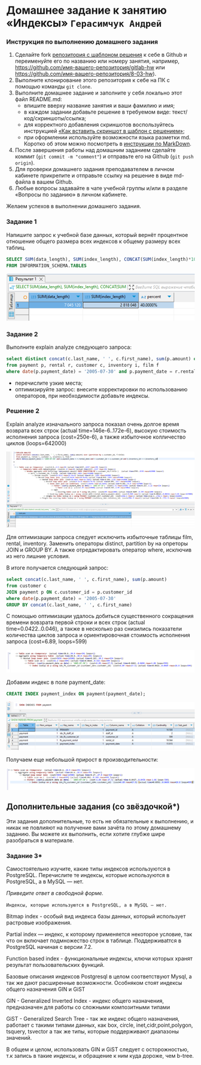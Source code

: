 # Домашнее задание к занятию «Индексы» `Герасимчук Андрей`

### Инструкция по выполнению домашнего задания

1. Сделайте fork [репозитория c шаблоном решения](https://github.com/netology-code/sys-pattern-homework) к себе в Github и переименуйте его по названию или номеру занятия, например, https://github.com/имя-вашего-репозитория/gitlab-hw или https://github.com/имя-вашего-репозитория/8-03-hw).
2. Выполните клонирование этого репозитория к себе на ПК с помощью команды `git clone`.
3. Выполните домашнее задание и заполните у себя локально этот файл README.md:
   - впишите вверху название занятия и ваши фамилию и имя;
   - в каждом задании добавьте решение в требуемом виде: текст/код/скриншоты/ссылка;
   - для корректного добавления скриншотов воспользуйтесь инструкцией [«Как вставить скриншот в шаблон с решением»](https://github.com/netology-code/sys-pattern-homework/blob/main/screen-instruction.md);
   - при оформлении используйте возможности языка разметки md. Коротко об этом можно посмотреть в [инструкции по MarkDown](https://github.com/netology-code/sys-pattern-homework/blob/main/md-instruction.md).
4. После завершения работы над домашним заданием сделайте коммит (`git commit -m "comment"`) и отправьте его на Github (`git push origin`).
5. Для проверки домашнего задания преподавателем в личном кабинете прикрепите и отправьте ссылку на решение в виде md-файла в вашем Github.
6. Любые вопросы задавайте в чате учебной группы и/или в разделе «Вопросы по заданию» в личном кабинете.

Желаем успехов в выполнении домашнего задания.

### Задание 1

Напишите запрос к учебной базе данных, который вернёт процентное отношение общего размера всех индексов к общему размеру всех таблиц.

```sql
SELECT SUM(data_length), SUM(index_length), CONCAT(SUM(index_length)*100/SUM(data_length), '%') AS 'percent'
FROM INFORMATION_SCHEMA.TABLES

```

![1](https://github.com/AndrejGer/Netology/blob/main/SQL/image/3/1.PNG)


### Задание 2

Выполните explain analyze следующего запроса:
```sql
select distinct concat(c.last_name, ' ', c.first_name), sum(p.amount) over (partition by c.customer_id, f.title)
from payment p, rental r, customer c, inventory i, film f
where date(p.payment_date) = '2005-07-30' and p.payment_date = r.rental_date and r.customer_id = c.customer_id and i.inventory_id = r.inventory_id
```
- перечислите узкие места;
- оптимизируйте запрос: внесите корректировки по использованию операторов, при необходимости добавьте индексы.

### Решение 2

Explain analyze изначального запроса показал очень долгое время возврата всех строк (actual time=146e-6..172e-6), высокую стоимость исполнения запроса (cost=250e-6), а также избыточное колличество циклов (loops=642000)

![2](https://github.com/AndrejGer/Netology/blob/main/SQL/image/3/2.PNG)


Для оптимизации запроса следует исключить избыточные таблицы film, rental, inventory.
Заменить операторы distinct, partition by на опреторы JOIN и GROUP BY.
А также отредактировать оператор where, исключив из него лишние условия.

В итоге получается следующий запрос:

```sql
select concat(c.last_name, ' ', c.first_name), sum(p.amount)
from customer c
JOIN payment p ON c.customer_id = p.customer_id
where date(p.payment_date) = '2005-07-30'
GROUP BY concat(c.last_name, ' ', c.first_name)

```

С помощью оптимизации удалось добиться существенного сокращения времени вовзрата первой строки и всех строк (actual time=0.0422..0.046), 
а также в несколько раз снизились показатели количества циклов запроса и ориентировочная стоимость исполнения запроса (cost=6.89, loops=599)

![3](https://github.com/AndrejGer/Netology/blob/main/SQL/image/3/3.PNG)


Добавим индекс в поле payment_date:

```sql
CREATE INDEX payment_index ON payment(payment_date);
```

![4](https://github.com/AndrejGer/Netology/blob/main/SQL/image/3/4.PNG)


Получаем еще небольшой прирост в производительности:

![5](https://github.com/AndrejGer/Netology/blob/main/SQL/image/3/5.PNG)



## Дополнительные задания (со звёздочкой*)
Эти задания дополнительные, то есть не обязательные к выполнению, и никак не повлияют на получение вами зачёта по этому домашнему заданию. Вы можете их выполнить, если хотите глубже шире разобраться в материале.

### Задание 3*

Самостоятельно изучите, какие типы индексов используются в PostgreSQL. Перечислите те индексы, которые используются в PostgreSQL, а в MySQL — нет.

*Приведите ответ в свободной форме.*

`Индексы, которые используются в PostgreSQL, а в MySQL — нет.`

Bitmap index - особый вид индекса базы данных, который использует растровые изображения.

Partial index — индекс, к которому применяется некоторое условие, так что он включает подмножество строк в таблице. Поддерживаtтся в PostgreSQL начиная с версии 7.2.

Function based index - функциональные индексы, ключи которых хранят результат пользовательских функций.

Базовые описания индексов Postgresql в целом соответствуют Mysql, а так же дают расширенные возможности. Особняком стоят индексы общего назначения GIN и GiST

GIN - Generalized Inverted Index - индекс общего назначения, предназначен для работы со сложными композитными типами

GiST - Generalized Search Tree - так же индекс общего назначения, работает с такими типами данных, как box, circle, inet,cidr,point,polygon, tsquery, tsvector а так же типы, которые поддерживают диапазоны значений.

В общем и целом, использовать GIN и GiST следует с осторожностью, т.к запись в такие индексы, и обращение к ним куда дороже, чем b-tree.

